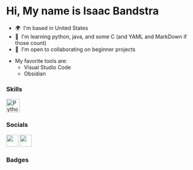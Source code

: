 Hi, My name is Isaac Bandstra
======================================================================================================================================

* 🌍  I'm based in United States
* 🧠  I'm learning python, java, and some C (and YAML and MarkDown if those count)
* 🤝  I'm open to collaborating on beginner projects
- My favorite tools are:
  - Visual Studio Code
  - Obsidian


### Skills

<p align="left">
<a href="https://www.python.org/" target="_blank" rel="noreferrer"><img src="https://raw.githubusercontent.com/danielcranney/readme-generator/main/public/icons/skills/python-colored.svg" width="36" height="36" alt="Python" /></a>
</p>


### Socials

<p align="left"> <a href="https://www.github.com/idbnstra" target="_blank" rel="noreferrer"><img src="https://raw.githubusercontent.com/danielcranney/readme-generator/main/public/icons/socials/github.svg" width="32" height="32" /></a> <a href="http://www.medium.com/@idbnstra" target="_blank" rel="noreferrer"><img src="https://raw.githubusercontent.com/danielcranney/readme-generator/main/public/icons/socials/medium.svg" width="32" height="32" /></a>

### Badges
